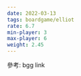 ```yaml
---
date: 2022-03-13
tags: boardgame/elliot
rate: 6.7
min-player: 3
max-player: 6
weight: 2.45
---
```


參考: bgg link